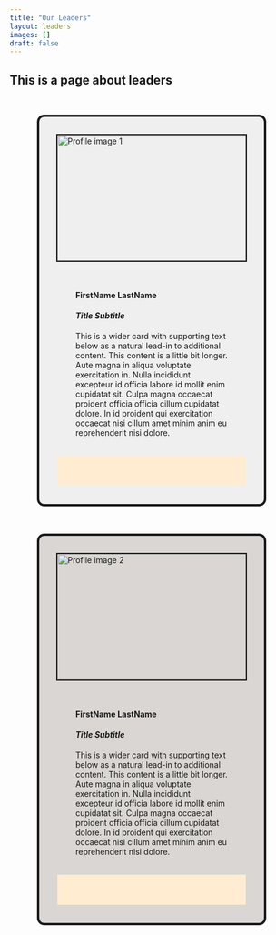 ```yaml
---
title: "Our Leaders"
layout: leaders
images: []
draft: false
---
```


## This is a page about leaders

<!-- Notes:
<div>
  <img src="https://mhbt-church.github.io/img/freely-26905.jpg" alt="img 1" style="display: block; margin-left: auto; margin-right: auto"></img>
</div>

iterate through a list of leaders with a picture and description with Hugo templating 
-----------------------------------------------------------
-->

<!-- test leaders HTML in markdown file -->
<style>
* {
  box-sizing: border-box;
}
/*
body {
  font-family: "Open Sans", sans-serif;
  display: flex;
  flex-direction: row;
  flex-wrap: wrap;
  gap: 1rem 2rem;
  justify-content: flex-start;
  align-items: auto;
  background: #f3f3f9;
}
 */
article {
  padding: 2rem;
  margin: 3rem;
}

img#img1 {
  display: block;
  width: 100%;
}
/*
h2 {
	margin: 0;
	font-size: 1.4rem;
}

@media (min-width: 50em) {
	h2 {
		font-size: 1.8rem;
	}
}
*/
.cta-card {
  --shadowColor: 187 60% 40%;
  display: flex;
  flex-wrap: wrap;
  background: #d9d6d3;
  max-width: 56rem;
  width: 100%;
  /* box-shadow: 0.65rem 0.65rem 0 hsl(var(--shadowColor) / 1);*/
  border-radius: 0.8rem;
  overflow: hidden;
  border: 0.25rem solid;
}

.cta-card img {
  aspect-ratio: 3 / 2;
  object-fit: contain;
  flex: 1.3 1 220px;
  outline: 0.18rem solid;
}

.cta-card__text-column {
  padding: min(2rem, 4vw) min(2rem, 4vw) min(2rem, 4vw);
  flex: 1 0 50%;
}

.cta-card__text-column > * + * {
  margin: min(1.2rem, 2.3vw) 0 0 0;
}
/*
.cta-card a {
  display: inline-block;
  color: black;
  padding: 0.5rem 1rem;
  text-decoration: none;
  background: hsl(187 75% 64%);
  border-radius: 0.6rem;
  font-weight: 700;
  border: 0.35rem solid;
}
*/
.rowcol2 {
  background: #ffecd1;
  color: #ef3e2d;
}
.fa {
  padding: 0.25rem 2rem 0.25rem 2rem;
  margin: 0.3rem 4rem 0.3rem 4rem;
}
.flexrow {
  display: flex;
  flex-direction: row;
  flex-wrap: wrap;
  justify-content: center;
  min-width: 100%;
}
</style>

<div class="d-flex flex-wrap justify-content-around align-content-between">
  <article class="cta-card" style="background: #efefef">
    <img id="img1" src="https://www.ninjaonlinedating.com/blog/wp-content/uploads/2019/08/SmileModifiedKRAK.jpg" alt="Profile image 1" class="img-fluid rounded-start"></img>
    <div class="cta-card__text-column">
      <h4 class="card-title">FirstName LastName</h4>
      <h5 class="card-title">Title Subtitle</h5>
      <p class="card-text">
        This is a wider card with supporting text below as a natural lead-in to additional content. This content is a little bit longer. Aute magna in aliqua voluptate exercitation in. Nulla incididunt excepteur id officia labore id mollit enim cupidatat sit. Culpa magna occaecat proident officia officia cillum cupidatat dolore. In id proident qui exercitation occaecat nisi cillum amet minim anim eu reprehenderit nisi dolore.
      </p>
      <!--<p class="card-text">
        Et consequat culpa dolore fugiat. Labore ullamco minim sint cillum laboris dolore fugiat ipsum laboris. Cillum proident commodo proident minim duis nisi velit sit dolore. Non sint non adipisicing sint Lorem.
      </p>
      <p class="card-text">
        Est eu aliquip tempor occaecat eiusmod elit eu dolor velit ullamco reprehenderit. Nisi dolore laboris enim consectetur cupidatat dolore reprehenderit ad Lorem incididunt ad ut ea tempor.
      </p>-->
    </div>
    <div class="col rowcol2 flexrow text-center border border-warning">
      <i class="fa fa-facebook fa-2x"></i>
      <i class="fa fa-envelope-o fa-2x"></i>
      <i class="fa fa-linkedin fa-2x"></i>
    </div>
  </article>

  <article class="cta-card">
    <img id="img1" src="https://i.pinimg.com/originals/5e/46/de/5e46de2cc3c337c1d5f385e6bb127ad3.jpg" alt="Profile image 2" class="img-fluid rounded-start">
    <div class="cta-card__text-column">
      <h4 class="card-title">FirstName LastName</h4>
      <h5 class="card-title">Title Subtitle</h5>
      <p class="card-text">
        This is a wider card with supporting text below as a natural lead-in to additional content. This content is a little bit longer. Aute magna in aliqua voluptate exercitation in. Nulla incididunt excepteur id officia labore id mollit enim cupidatat sit. Culpa magna occaecat proident officia officia cillum cupidatat dolore. In id proident qui exercitation occaecat nisi cillum amet minim anim eu reprehenderit nisi dolore.
      </p>
      <!-- <p class="card-text">
        Et consequat culpa dolore fugiat. Labore ullamco minim sint cillum laboris dolore fugiat ipsum laboris. Cillum proident commodo proident minim duis nisi velit sit dolore. Non sint non adipisicing sint Lorem.
      </p>
      <p class="card-text">
        Est eu aliquip tempor occaecat eiusmod elit eu dolor velit ullamco reprehenderit. Nisi dolore laboris enim consectetur cupidatat dolore reprehenderit ad Lorem incididunt ad ut ea tempor. Reprehenderit tempor reprehenderit sunt ipsum amet occaecat sint ut labore do dolor.
      </p> -->
    </div>
    <div class="col rowcol2 flexrow text-center border border-warning">
      <i class="fa fa-facebook fa-2x"></i>
      <i class="fa fa-envelope-o fa-2x"></i>
      <i class="fa fa-linkedin fa-2x"></i>
    </div>
  </article>
</div>